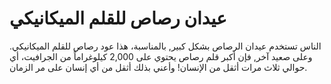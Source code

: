 # عيدان رصاص للقلم الميكانيكي

الناس تستخدم عيدان الرصاص بشكل كبير, بالمناسبة، هذا عود رصاص للقلم الميكانيكي.
وعلى صعيد آخر, فإن أكبر قلم رصاص يحتوي على 2,000 كيلوغراماً من الجرافيت، أي
حوالي ثلاث مرات أثقل من الإنسان! وأعني بذلك أثقل من أي إنسان على مر الزمان.
